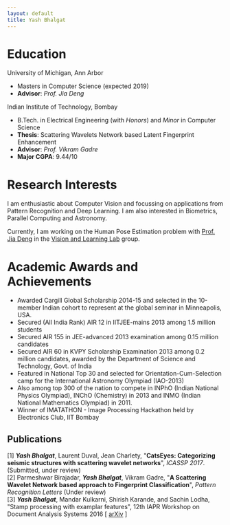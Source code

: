 ```yaml
---
layout: default
title: Yash Bhalgat
---
```


# **Education**
University of Michigan, Ann Arbor
  - Masters in Computer Science (expected 2019)
  - **Advisor**: *Prof. Jia Deng*

Indian Institute of Technology, Bombay
  - B.Tech. in Electrical Engineering (with *Honors*) and *Minor* in Computer Science
  - **Thesis**: Scattering Wavelets Network based Latent Fingerprint Enhancement
  - **Advisor**: *Prof. Vikram Gadre*
  - **Major CGPA**: 9.44/10

# **Research Interests**

I am enthusiastic about Computer Vision and focussing on applications from Pattern Recognition and Deep Learning. I am also interested in Biometrics, Parallel Computing and Astronomy.

Currently, I am working on the Human Pose Estimation problem with [Prof. Jia Deng](http://web.eecs.umich.edu/~jiadeng/) in the [Vision and Learning Lab](https://vl-lab.eecs.umich.edu/) group.

# **Academic Awards and Achievements**
* Awarded Cargill Global Scholarship 2014-15 and selected in the 10-member Indian cohort to represent at the global seminar in Minneapolis, USA.
* Secured (All India Rank) AIR 12 in IITJEE-mains 2013 among 1.5 million students
* Secured AIR 155 in JEE-advanced 2013 examination among 0.15 million candidates
* Secured AIR 60 in KVPY Scholarship Examination 2013 among 0.2 million candidates, awarded by the Department of Science and Technology, Govt. of India
* Featured in National Top 30 and selected for Orientation-Cum-Selection camp for the International Astronomy Olympiad (IAO-2013)
* Also among top 300 of the nation to compete in INPhO (Indian National Physics Olympiad), INChO (Chemistry) in 2013 and INMO (Indian National Mathematics Olympiad) in 2011.
* Winner of IMATATHON - Image Processing Hackathon held by Electronics Club, IIT Bombay

## Publications
[1] ***Yash Bhalgat***, Laurent Duval, Jean Charlety, "**CatsEyes: Categorizing seismic structures with scattering wavelet networks**", *ICASSP 2017*. (Submitted, under review) <br/>
[2] Parmeshwar Birajadar, ***Yash Bhalgat***, Vikram Gadre, "**A Scattering Wavelet Network based approach to Fingerprint Classification**", *Pattern Recognition Letters* (Under review) <br/>
[3] ***Yash Bhalgat***, Mandar Kulkarni, Shirish Karande, and Sachin Lodha, "Stamp processing with examplar features", 12th IAPR Workshop on Document Analysis Systems 2016 [ [arXiv](https://arxiv.org/abs/1609.05001) ]
